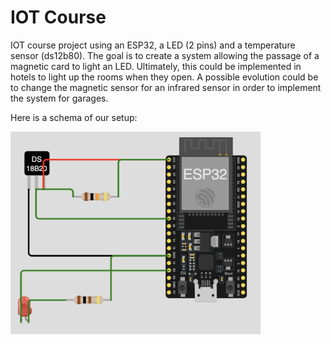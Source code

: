 # IOT Course

IOT course project using an ESP32, a LED (2 pins) and a temperature sensor (ds12b80).
The goal is to create a system allowing the passage of a magnetic card to light an LED. Ultimately, this could be implemented in hotels to light up the rooms when they open.
A possible evolution could be to change the magnetic sensor for an infrared sensor in order to implement the system for garages.

Here is a schema of our setup: 

<img src="https://github.com/iliancode/iot-esp32-hotel-light/blob/main/img/schema.png" width="400">

